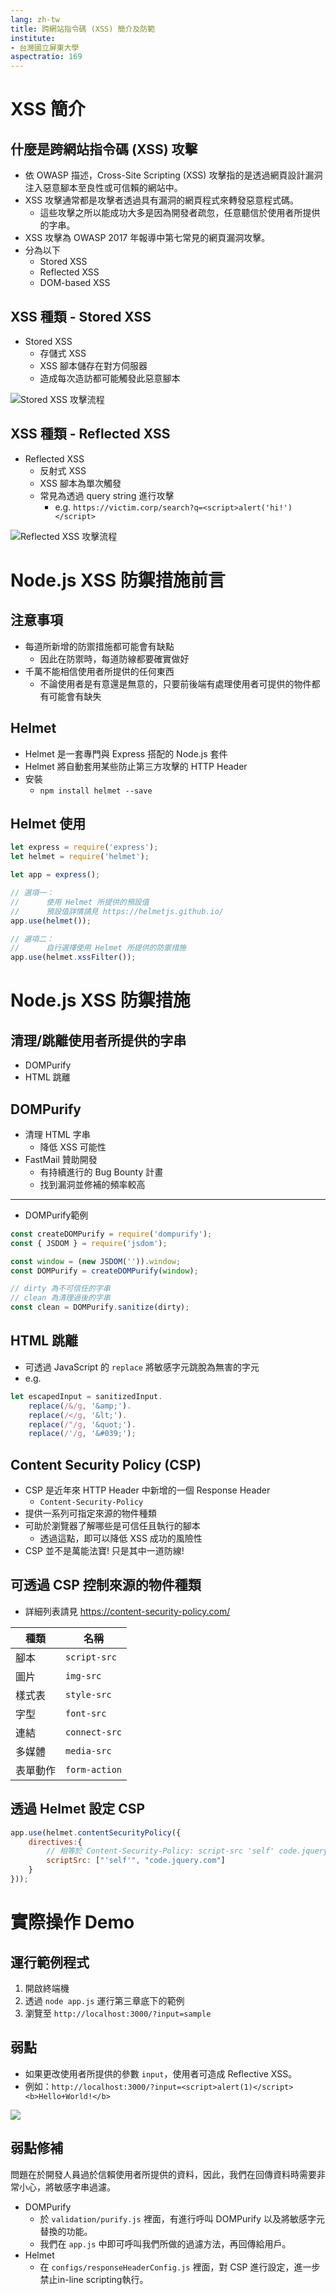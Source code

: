 ```yaml
---
lang: zh-tw
title: 跨網站指令碼 (XSS) 簡介及防範
institute:
- 台灣國立屏東大學
aspectratio: 169
---
```


# XSS 簡介

## 什麼是跨網站指令碼 (XSS) 攻擊

- 依 OWASP 描述，Cross-Site Scripting (XSS) 攻擊指的是透過網頁設計漏洞注入惡意腳本至良性或可信賴的網站中。
- XSS 攻擊通常都是攻擊者透過具有漏洞的網頁程式來轉發惡意程式碼。
  - 這些攻擊之所以能成功大多是因為開發者疏忽，任意聽信於使用者所提供的字串。
- XSS 攻擊為 OWASP 2017 年報導中第七常見的網頁漏洞攻擊。
- 分為以下
  - Stored XSS
  - Reflected XSS
  - DOM-based XSS

## XSS 種類 - Stored XSS

- Stored XSS
  - 存儲式 XSS
  - XSS 腳本儲存在對方伺服器
  - 造成每次造訪都可能觸發此惡意腳本

![Stored XSS 攻擊流程](img/ch3-stored-xss.png)

## XSS 種類 - Reflected XSS

- Reflected XSS
  - 反射式 XSS
  - XSS 腳本為單次觸發
  - 常見為透過 query string 進行攻擊
    - e.g. `https://victim.corp/search?q=<script>alert('hi!')</script>`

![Reflected XSS 攻擊流程](img/ch3-reflected-xss.png)

# Node.js XSS 防禦措施前言

## 注意事項

- 每道所新增的防禦措施都可能會有缺點
  - 因此在防禦時，每道防線都要確實做好
- 千萬不能相信使用者所提供的任何東西
  - 不論使用者是有意還是無意的，只要前後端有處理使用者可提供的物件都有可能會有缺失

## Helmet

- Helmet 是一套專門與 Express 搭配的 Node.js 套件
- Helmet 將自動套用某些防止第三方攻擊的 HTTP Header
- 安裝
  - `npm install helmet --save`

## Helmet 使用

```js
let express = require('express');
let helmet = require('helmet');

let app = express();

// 選項一：
//      使用 Helmet 所提供的預設值
//      預設值詳情請見 https://helmetjs.github.io/
app.use(helmet());

// 選項二：
//      自行選擇使用 Helmet 所提供的防禦措施
app.use(helmet.xssFilter());
```

# Node.js XSS 防禦措施

## 清理/跳離使用者所提供的字串

- DOMPurify
- HTML 跳離

## DOMPurify

- 清理 HTML 字串
  - 降低 XSS 可能性
- FastMail 贊助開發
  - 有持續進行的 Bug Bounty 計畫
  - 找到漏洞並修補的頻率較高

---

- DOMPurify範例

```js
const createDOMPurify = require('dompurify');
const { JSDOM } = require('jsdom');

const window = (new JSDOM('')).window;
const DOMPurify = createDOMPurify(window);

// dirty 為不可信任的字串
// clean 為清理過後的字串
const clean = DOMPurify.sanitize(dirty);
```

## HTML 跳離

- 可透過 JavaScript 的 `replace` 將敏感字元跳脫為無害的字元
- e.g.
```js
let escapedInput = sanitizedInput.
    replace(/&/g, '&amp;').
    replace(/</g, '&lt;').
    replace(/"/g, '&quot;').
    replace(/'/g, '&#039;');
```

## Content Security Policy (CSP)

- CSP 是近年來 HTTP Header 中新增的一個 Response Header
  - `Content-Security-Policy`
- 提供一系列可指定來源的物件種類
- 可助於瀏覽器了解哪些是可信任且執行的腳本
  - 透過這點，即可以降低 XSS 成功的風險性
- CSP 並不是萬能法寶! 只是其中一道防線!

## 可透過 CSP 控制來源的物件種類

- 詳細列表請見 https://content-security-policy.com/

| 種類     | 名稱          |
| -------- | ------------- |
| 腳本     | `script-src`  |
| 圖片     | `img-src`     |
| 樣式表   | `style-src`   |
| 字型     | `font-src`    |
| 連結     | `connect-src` |
| 多媒體   | `media-src`   |
| 表單動作 | `form-action` |

## 透過 Helmet 設定 CSP

```js
app.use(helmet.contentSecurityPolicy({
    directives:{
        // 相等於 Content-Security-Policy: script-src 'self' code.jquery.com;
        scriptSrc: ["'self'", "code.jquery.com"]
    }
}));
```

# 實際操作 Demo

## 運行範例程式

1. 開啟終端機
2. 透過 `node app.js` 運行第三章底下的範例
3. 瀏覽至 `http://localhost:3000/?input=sample`

## 弱點

- 如果更改使用者所提供的參數 `input`，使用者可造成 Reflective XSS。
- 例如：`http://localhost:3000/?input=<script>alert(1)</script><b>Hello+World!</b>`

![](img/ch3-demo-xss.png)

## 弱點修補

問題在於開發人員過於信賴使用者所提供的資料，因此，我們在回傳資料時需要非常小心，將敏感字串過濾。
- DOMPurify
  - 於 `validation/purify.js` 裡面，有進行呼叫 DOMPurify 以及將敏感字元替換的功能。
  - 我們在 `app.js` 中即可呼叫我們所做的過濾方法，再回傳給用戶。
- Helmet
  - 在 `configs/responseHeaderConfig.js` 裡面，對 CSP 進行設定，進一步禁止in-line scripting執行。